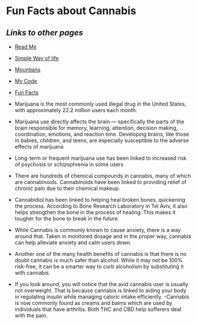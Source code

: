 # Fun Facts about Cannabis
## _Links to other pages_
- [Read Me](README.md)
- [Simple Way of life](simple_life.md)
- [Mountians](Mountianviews.md)
- [My Code](MyCode.md)
- [Fun Facts](Fun_Facts.md)

- Marijuana is the most commonly used illegal drug in the United States, with approximately 22.2 million users each month.
- Marijuana use directly affects the brain — specifically the parts of the brain responsible for memory, learning, attention, decision making, coordination, emotions, and reaction time. Developing brains, like those in babies, children, and teens, are especially susceptible to the adverse effects of marijuana
- Long-term or frequent marijuana use has been linked to increased risk of psychosis or schizophrenia in some users
- There are hundreds of chemical compounds in cannabis, many of which are cannabinoids. Cannabinoids have been linked to providing relief of chronic pain due to their chemical makeup.
- Cannabidiol has been linked to helping heal broken bones, quickening the process. According to Bone Research Laboratory in Tel Aviv, it also helps strengthen the bone in the process of healing. This makes it tougher for the bone to break in the future.
- While Cannabis is commonly known to cause anxiety, there is a way around that. Taken in monitored dosage and in the proper way, cannabis can help alleviate anxiety and calm users down.
- Another one of the many health benefits of cannabis is that there is no doubt cannabis is much safer than alcohol. While it may not be 100% risk-free, it can be a smarter way to curb alcoholism by substituting it with cannabis.
- If you look around, you will notice that the avid cannabis user is usually not overweight. That is because cannabis is linked to aiding your body in regulating insulin while managing caloric intake efficiently.
-Cannabis is now commonly found as creams and balms which are used by individuals that have arthritis. Both THC and CBD help sufferers deal with the pain.
